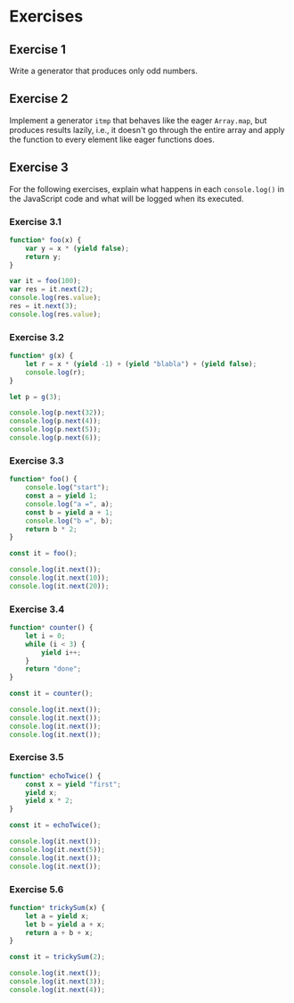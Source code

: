 # Exercises

## Exercise 1

Write a generator that produces only odd numbers.

## Exercise 2

Implement a generator `itmp` that behaves like the eager `Array.map`, but produces results lazily, i.e., it doesn't go
through the entire array and apply the function to every element like eager functions does.

## Exercise 3

For the following exercises, explain what happens in each `console.log()` in the JavaScript code and what will be logged
when its executed.

### Exercise 3.1

```js
function* foo(x) {
    var y = x * (yield false);
    return y;
}

var it = foo(100);
var res = it.next(2);
console.log(res.value);
res = it.next(3);
console.log(res.value);
```

### Exercise 3.2

```js
function* g(x) {
    let r = x * (yield -1) + (yield "blabla") + (yield false);
    console.log(r);
}

let p = g(3);

console.log(p.next(32));
console.log(p.next(4));
console.log(p.next(5));
console.log(p.next(6));
```

### Exercise 3.3

```js
function* foo() {
    console.log("start");
    const a = yield 1;
    console.log("a =", a);
    const b = yield a + 1;
    console.log("b =", b);
    return b * 2;
}

const it = foo();

console.log(it.next());
console.log(it.next(10));
console.log(it.next(20));

```

### Exercise 3.4

```js
function* counter() {
    let i = 0;
    while (i < 3) {
        yield i++;
    }
    return "done";
}

const it = counter();

console.log(it.next());
console.log(it.next());
console.log(it.next());
console.log(it.next());
```

### Exercise 3.5

```js
function* echoTwice() {
    const x = yield "first";
    yield x;
    yield x * 2;
}

const it = echoTwice();

console.log(it.next());
console.log(it.next(5));
console.log(it.next());
console.log(it.next());

```

### Exercise 5.6

```js
function* trickySum(x) {
    let a = yield x;
    let b = yield a + x;
    return a + b + x;
}

const it = trickySum(2);

console.log(it.next());
console.log(it.next(3));
console.log(it.next(4));
```